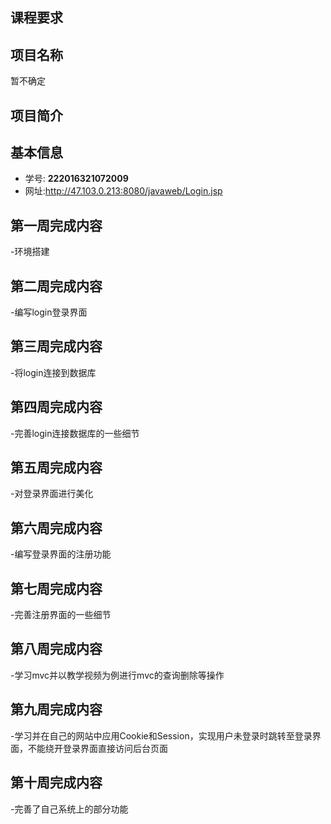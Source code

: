 ## 课程要求
 
## 项目名称
暂不确定
## 项目简介

## 基本信息

- 学号: **222016321072009**
- 网址:http://47.103.0.213:8080/javaweb/Login.jsp


## 第一周完成内容

-环境搭建

## 第二周完成内容

-编写login登录界面

## 第三周完成内容

-将login连接到数据库

## 第四周完成内容

-完善login连接数据库的一些细节

## 第五周完成内容

-对登录界面进行美化

## 第六周完成内容

-编写登录界面的注册功能

## 第七周完成内容

-完善注册界面的一些细节

## 第八周完成内容

-学习mvc并以教学视频为例进行mvc的查询删除等操作

## 第九周完成内容

-学习并在自己的网站中应用Cookie和Session，实现用户未登录时跳转至登录界面，不能绕开登录界面直接访问后台页面
## 第十周完成内容

-完善了自己系统上的部分功能
